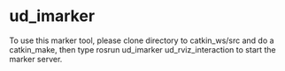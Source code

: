 ud_imarker
==========

To use this marker tool, please clone directory to catkin_ws/src and do a catkin_make, then type rosrun ud_imarker ud_rviz_interaction to start the marker server.
